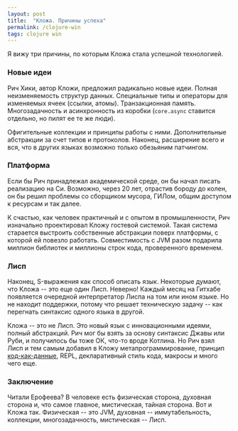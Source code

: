 ```yaml
---
layout: post
title:  "Кложа. Причины успеха"
permalink: /clojure-win
tags: clojure win
---
```


Я вижу три причины, по которым Кложа стала успешной технологией.

### Новые идеи

Рич Хики, автор Кложи, предложил радикально новые идеи. Полная неизменяемость
структур данных. Специальные типы и операторы для изменяемых ячеек (ссылки,
атомы). Транзакционная память. Многозадачность и асинхронность из коробки
(`core.async` ставится отдельно, но пилят ее те же люди).

Офигительные коллекции и принципы работы с ними. Дополнительные абстракции за
счет типов и протоколов. Наконец, расширение всего и вся, что в других языках
возможно только обезьяним патчингом.

### Платформа

Если бы Рич принадлежал академической среде, он бы начал писать реализацию на
Си. Возможно, через 20 лет, отрастив бороду до колен, он бы решил проблемы со
сборщиком мусора, ГИЛом, общим доступом к ресурсам и так далее.

К счастью, как человек практичный и с опытом в промышленности, Рич изначально
проектировал Кложу гостевой системой. Такая система старается выстроить
собственные абстракции поверх платформы, с которой ей повезло
работать. Совместимость с JVM разом подарила миллион библиотек и миллионы строк
кода, проверенного временем.

### Лисп

Наконец, S-выражения как способ описать язык. Некоторые думают, что Кложа -- это
еще один Лисп. Неверно! Каждый месяц на Гитхабе появляется очередной
интерпретатор Лиспа на том или ином языке. Но не находит поддержки, потому что
решает техническую задачу -- как перегнать синтаксис одного языка в другой.

Кложа -- это не Лисп. Это новый язык с инновационными идеями, полный
абстракций. Рич мог бы взять за основу синтаксис Джавы или Руби, и получилось бы
тоже ОК, что-то вроде Котлина. Но Рич взял Лисп и тем самым добавил в Кложу
метапрограммирование, принцип [код-как-данные](code-data), REPL, декларативный
стиль кода, макросы и много чего еще.

### Заключение

Читали Ерофеева? В человеке есть физическая сторона, духовная сторона и, что
самое главное, мистическая, тайная сторона. Вот и Кложа так. Физическая -- это
JVM, духовная -- иммутабельность, коллекции, многозадачность, мистическая --
Лисп.
